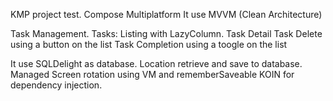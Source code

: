 KMP project test.
Compose Multiplatform
It use MVVM (Clean Architecture)

Task Management.
Tasks: 
Listing with LazyColumn.
Task Detail
Task Delete using a button on the list
Task Completion using a toogle on the list

It use SQLDelight as database.
Location retrieve and save to database.
Managed Screen rotation using VM and rememberSaveable
KOIN for dependency injection.

